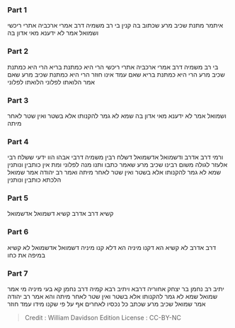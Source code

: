
### Part 1
איתמר מתנת שכיב מרע שכתוב בה קנין בי רב משמיה דרב אמרי ארכביה אתרי ריכשי ושמואל אמר לא ידענא מאי אדון בה

### Part 2
בי רב משמיה דרב אמרי ארכביה אתרי ריכשי הרי היא כמתנת בריא הרי היא כמתנת שכיב מרע הרי היא כמתנת בריא שאם עמד אינו חוזר הרי היא כמתנת שכיב מרע שאם אמר הלואתו לפלוני הלואתו לפלוני

### Part 3
ושמואל אמר לא ידענא מאי אדון בה שמא לא גמר להקנותו אלא בשטר ואין שטר לאחר מיתה

### Part 4
ורמי דרב אדרב ודשמואל אדשמואל דשלח רבין משמיה דרבי אבהו הוו ידעי ששלח רבי אלעזר לגולה משום רבינו שכיב מרע שאמר כתבו ותנו מנה לפלוני ומת אין כותבין ונותנין שמא לא גמר להקנותו אלא בשטר ואין שטר לאחר מיתה ואמר רב יהודה אמר שמואל הלכתא כותבין ונותנין

### Part 5
קשיא דרב אדרב קשיא דשמואל אדשמואל

### Part 6
דרב אדרב לא קשיא הא דקנו מיניה הא דלא קנו מיניה דשמואל אדשמואל לא קשיא במיפה את כחו

### Part 7
יתיב רב נחמן בר יצחק אחוריה דרבא ויתיב רבא קמיה דרב נחמן קא בעי מיניה מי אמר שמואל שמא לא גמר להקנותו אלא בשטר ואין שטר לאחר מיתה והא אמר רב יהודה אמר שמואל שכיב מרע שכתב כל נכסיו לאחרים אף על פי שקנו מידו עמד חוזר

>Credit : William Davidson Edition
>License : CC-BY-NC